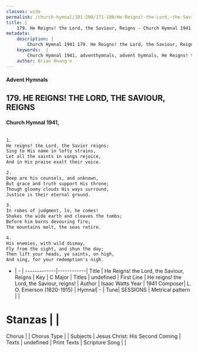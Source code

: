 ```yaml
---
classes: wide
permalink: /church-hymnal/101-200/171-180/He-Reigns!-the-Lord,-the-Saviour,-Reigns/
title: |
    179. He Reigns! the Lord, the Saviour, Reigns - Church Hymnal 1941
metadata:
    description: |
        Church Hymnal 1941 179. He Reigns! the Lord, the Saviour, Reigns.  He reigns! the Lord, the Savior reigns;  Sing to His name in lofty strains,  Let all the saints in songs rejoice,  And in His praise exalt their voice.  
    keywords:  |
        Church Hymnal 1941, adventhymnals, advent hymnals, He Reigns! the Lord, the Saviour, Reigns, He reigns! the Lord, the Saviour, reigns!. 
    author: Brian Onang'o
---
```


#### Advent Hymnals
## 179. HE REIGNS! THE LORD, THE SAVIOUR, REIGNS
####  Church Hymnal 1941,

```txt

1.
He reigns! the Lord, the Savior reigns; 
Sing to His name in lofty strains, 
Let all the saints in songs rejoice, 
And in His praise exalt their voice. 

2.
Deep are his counsels, and unknown, 
But grace and truth support His throne; 
Though gloomy clouds His ways surround, 
Justice is their eternal ground. 

3.
In robes of judgment, lo, he comes! 
Shakes the wide earth and cleaves the tombs; 
Before him burns devouring fire; 
The mountains melt, the seas retire. 

4.
His enemies, with wild dismay, 
Fly from the sight, and shun the day; 
Then lift your heads, ye saints, on high, 
And sing, for your redemption's nigh.


```

- |   -  |
-------------|------------|
Title | He Reigns! the Lord, the Saviour, Reigns |
Key | C Major |
Titles | undefined |
First Line | He reigns! the Lord, the Saviour, reigns! |
Author | Isaac Watts
Year | 1941
Composer| L. O. Emerson (1820-1915) |
Hymnal|  - |
Tune| SESSIONS |
Metrical pattern | |
# Stanzas |  |
Chorus |  |
Chorus Type |  |
Subjects | Jesus Christ: His Second Coming |
Texts | undefined |
Print Texts | 
Scripture Song |  |
    
